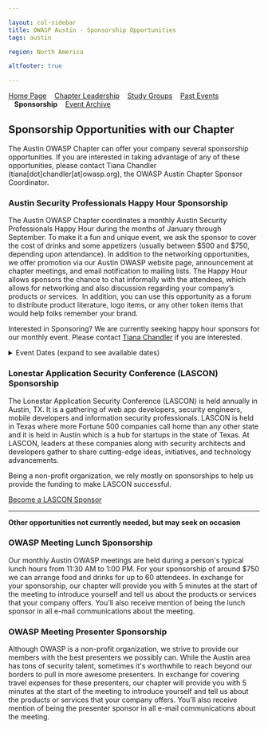 ```yaml
---

layout: col-sidebar
title: OWASP Austin - Sponsorship Opportunities
tags: austin

region: North America

altfooter: true

---
```


[Home Page](index.md)
&nbsp;&nbsp;&nbsp;[Chapter Leadership](leadership.md)
&nbsp;&nbsp;&nbsp;[Study Groups](studygroups.md)
&nbsp;&nbsp;&nbsp;[Past Events](pastevents.md)
&nbsp;&nbsp;&nbsp;<strong>Sponsorship</strong>
&nbsp;&nbsp;&nbsp;[Event Archive](pasteventsarchive.md)


## Sponsorship Opportunities with our Chapter ##

The Austin OWASP Chapter can offer your company several sponsorship opportunities. If you are interested in taking advantage of any of these opportunities, please contact Tiana Chandler (tiana[dot]chandler[at]owasp.org), the OWASP Austin Chapter Sponsor Coordinator. 

### Austin Security Professionals Happy Hour Sponsorship ### 

The Austin OWASP Chapter coordinates a monthly Austin Security Professionals Happy Hour during the months of January through September. To make it a fun and unique event, we ask the sponsor to cover the cost of drinks and some appetizers (usually between $500 and $750, depending upon attendance). In addition to the networking opportunities, we offer promotion via our Austin OWASP website page, announcement at chapter meetings, and email notification to mailing lists. The Happy Hour allows sponsors the chance to chat informally with the attendees, which allows for networking and also discussion regarding your company’s products or services.  In addition, you can use this opportunity as a forum to distribute product literature, logo items, or any other token items that would help folks remember your brand.

Interested in Sponsoring? We are currently seeking happy hour sponsors for our monthly event. Please contact <a href="mailto:tiana.chandler@owasp.org?subject=OWASP Happy Hour Sponsor">Tiana Chandler</a> if you are interested. 

<details>
  <summary>Event Dates (expand to see available dates)</summary>
  
  <pre>
  January ...... 1/11/2024
  February ..... 2/8/2024
  March  ....... 3/14/2024
  April ........ 4/11/2024
  May .......... 5/9/2024
  June ......... 6/13/2024
  July ......... 7/11/2024
  August ....... 8/8/2024
  September..... 9/12/2024

  </pre>
    
</details>

### Lonestar Application Security Conference (LASCON) Sponsorship ### 

The Lonestar Application Security Conference (LASCON) is held annually in Austin, TX. It is a gathering of web app developers, security engineers, mobile developers and information security professionals. LASCON is held in Texas where more Fortune 500 companies call home than any other state and it is held in Austin which is a hub for startups in the state of Texas. At LASCON, leaders at these companies along with security architects and developers gather to share cutting-edge ideas, initiatives, and technology advancements.

Being a non-profit organization, we rely mostly on sponsorships to help us provide the funding to make LASCON successful.

[Become a LASCON Sponsor](https://lascon.org/become-a-sponsor/)

<hr/>

**Other opportunities not currently needed, but may seek on occasion**

### OWASP Meeting Lunch Sponsorship ### 

Our monthly Austin OWASP meetings are held during a person's typical lunch hours from 11:30 AM to 1:00 PM. For your sponsorship of around $750 we can arrange food and drinks for up to 60 attendees. In exchange for your sponsorship, our chapter will provide you with 5 minutes at the start of the meeting to introduce yourself and tell us about the products or services that your company offers. You'll also receive mention of being the lunch sponsor in all e-mail communications about the meeting. 

### OWASP Meeting Presenter Sponsorship ### 

Although OWASP is a non-profit organization, we strive to provide our members with the best presenters we possibly can. While the Austin area has tons of security talent, sometimes it's worthwhile to reach beyond our borders to pull in more awesome presenters. In exchange for covering travel expenses for these presenters, our chapter will provide you with 5 minutes at the start of the meeting to introduce yourself and tell us about the products or services that your company offers. You'll also receive mention of being the presenter sponsor in all e-mail communications about the meeting. 
